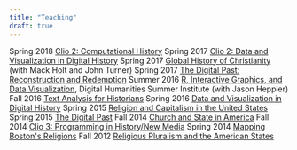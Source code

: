 ```yaml
---
title: "Teaching"
draft: true
---
```



  Spring 2018   [Clio 2: Computational History](http://lincolnmullen.com/courses/clio2.2018/)
  Spring 2017   [Clio 2: Data and Visualization in Digital History](http://lincolnmullen.com/courses/clio2.2017/)
  Spring 2017   [Global History of Christianity](http://lincolnmullen.com/files/Global-History-Christianity.spring-2017.pdf) (with Mack Holt and John Turner)
  Spring 2017   [The Digital Past: Reconstruction and Redemption](http://lincolnmullen.com/courses/digital-past.2017/)
  Summer 2016   [R, Interactive Graphics, and Data Visualization](http://lincolnmullen.com/files/Heppler_Mullen-DHSI.pdf), Digital Humanities Summer Institute (with Jason Heppler)
  Fall 2016     [Text Analysis for Historians](http://lincolnmullen.com/courses/text-analysis.2016/)
  Spring 2016   [Data and Visualization in Digital History](http://lincolnmullen.com/courses/data-dh.2016/)
  Spring 2015   [Religion and Capitalism in the United States](http://lincolnmullen.com/courses/religion-capitalism.2015/)
  Spring 2015   [The Digital Past](http://lincolnmullen.com/courses/digital-past-2015/)
  Fall 2014     [Church and State in America](http://lincolnmullen.com/courses/church-state.2014/)
  Fall 2014     [Clio 3: Programming in History/New Media](http://lincolnmullen.com/courses/clio3.2014/)
  Spring 2014   [Mapping Boston's Religions](http://lincolnmullen.com/files/religion-19c-dh.pdf)
  Fall 2012     [Religious Pluralism and the American States](http://lincolnmullen.com/files/religious-pluralism.syllabus.2012-fall.pdf)
